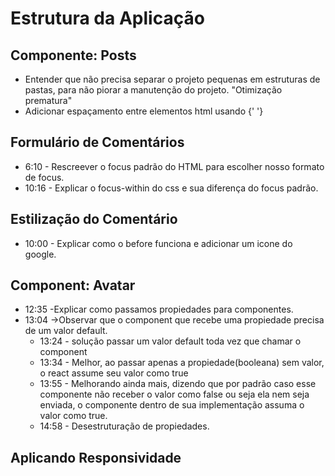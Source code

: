 # Estrutura da Aplicação

## Componente: Posts

- Entender que não precisa separar o projeto pequenas em estruturas de pastas, para não piorar a manutenção do projeto. "Otimização prematura"
- Adicionar espaçamento entre elementos html usando {' '}

## Formulário de Comentários

- 6:10 - Rescreever o focus padrão do HTML para escolher nosso formato de focus.
- 10:16 - Explicar o focus-within do css e sua diferença do focus padrão.

## Estilização do Comentário

- 10:00 - Explicar como o before funciona e adicionar um icone do google.

## Component: Avatar

- 12:35 -Explicar como passamos propiedades para componentes.
- 13:04 ->Observar que o component que recebe uma propiedade precisa de um valor default.
  - 13:24 - solução passar um valor default toda vez que chamar o component
  - 13:34 - Melhor, ao passar apenas a propiedade(booleana) sem valor, o react assume seu valor como true
  - 13:55 - Melhorando ainda mais, dizendo que por padrão caso esse componente não receber o valor como false ou seja ela nem seja enviada, o componente dentro de sua implementação assuma o valor como true.
  - 14:58 - Desestruturação de propiedades.

## Aplicando Responsividade
